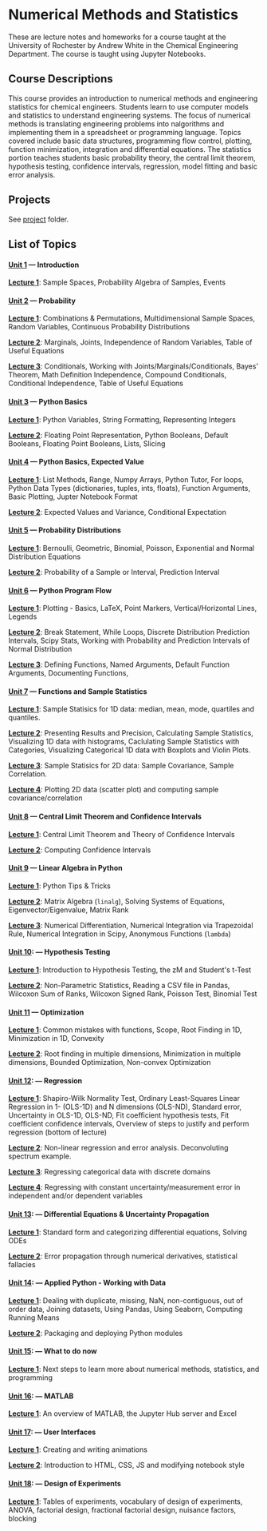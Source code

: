 # Numerical Methods and Statistics

These are lecture notes and homeworks for a course taught at the
University of Rochester by Andrew White in the Chemical Engineering
Department. The course is taught using Jupyter Notebooks.

## Course Descriptions

This course provides an introduction to numerical methods and
engineering statistics for chemical engineers. Students learn to use
computer models and statistics to understand engineering systems. The
focus of numerical methods is translating engineering problems into
nalgorithms and implementing them in a spreadsheet or programming
language. Topics covered include basic data structures, programming
flow control, plotting, function minimization, integration and
differential equations. The statistics portion teaches students basic
probability theory, the central limit theorem, hypothesis testing,
confidence intervals, regression, model fitting and basic error
analysis.

## Projects

See [project](project/) folder.

## List of Topics


#### [Unit 1](https://nbviewer.jupyter.org/github/whitead/numerical_stats/blob/master/unit_1) &mdash; Introduction

[**Lecture 1**](unit_1/lectures/lecture_1.pdf): Sample Spaces, Probability Algebra of Samples, Events

#### [Unit 2](https://nbviewer.jupyter.org/github/whitead/numerical_stats/blob/master/unit_2) &mdash; Probability

[**Lecture 1**](unit_2/lectures/lecture_1.pdf): Combinations & Permutations, Multidimensional Sample Spaces, Random Variables, Continuous Probability Distributions

[**Lecture 2**](unit_2/lectures/lecture_2.pdf): Marginals, Joints, Independence of Random Variables, Table of Useful Equations

[**Lecture 3**](unit_2/lectures/lecture_3.pdf): Conditionals, Working with Joints/Marginals/Conditionals, Bayes' Theorem, Math Definition Independence, Compound Conditionals, Conditional Independence, Table of Useful Equations

#### [Unit 3](https://nbviewer.jupyter.org/github/whitead/numerical_stats/blob/master/unit_3) &mdash; Python Basics

[**Lecture 1**](https://nbviewer.jupyter.org/github/whitead/numerical_stats/blob/master/unit_3/lectures/lecture_1.ipynb):  Python Variables, String Formatting, Representing Integers

[**Lecture 2**](https://nbviewer.jupyter.org/github/whitead/numerical_stats/blob/master/unit_3/lectures/lecture_2.ipynb): Floating Point Representation, Python Booleans, Default Booleans, Floating Point Booleans, Lists, Slicing

#### [Unit 4](https://nbviewer.jupyter.org/github/whitead/numerical_stats/blob/master/unit_4) &mdash; Python Basics, Expected Value

[**Lecture 1**](https://nbviewer.jupyter.org/github/whitead/numerical_stats/blob/master/unit_4/lectures/lecture_1.ipynb): List Methods, Range, Numpy Arrays, Python Tutor, For loops, Python Data Types (dictionaries, tuples, ints, floats), Function Arguments, Basic Plotting, Jupter Notebook Format

[**Lecture 2**](unit_4/lectures/lecture_2.pdf): Expected Values and Variance, Conditional Expectation

#### [Unit 5](https://nbviewer.jupyter.org/github/whitead/numerical_stats/blob/master/unit_5) &mdash; Probability Distributions

[**Lecture 1**](unit_5/lectures/lecture_1.pdf): Bernoulli, Geometric, Binomial, Poisson, Exponential and Normal Distribution Equations

[**Lecture 2**](unit_5/lectures/lecture_2.pdf): Probability of a Sample or Interval, Prediction Interval


#### [Unit 6](https://nbviewer.jupyter.org/github/whitead/numerical_stats/blob/master/unit_6) &mdash; Python Program Flow

[**Lecture 1**](https://nbviewer.jupyter.org/github/whitead/numerical_stats/blob/master/unit_6/lectures/lecture_1.ipynb): Plotting - Basics, LaTeX, Point Markers, Vertical/Horizontal Lines, Legends

[**Lecture 2**](https://nbviewer.jupyter.org/github/whitead/numerical_stats/blob/master/unit_6/lectures/lecture_2.ipynb): Break Statement, While Loops, Discrete Distribution Prediction Intervals,  Scipy Stats, Working with Probability and Prediction Intervals of Normal Distribution

[**Lecture 3**](https://nbviewer.jupyter.org/github/whitead/numerical_stats/blob/master/unit_6/lectures/lecture_3.ipynb): Defining Functions, Named Arguments, Default Function Arguments, Documenting Functions,


#### [Unit 7](https://nbviewer.jupyter.org/github/whitead/numerical_stats/blob/master/unit_7) &mdash; Functions and Sample Statistics

[**Lecture 1**](unit_7/lectures/lecture_1.pdf): Sample Statisics for 1D data: median, mean, mode, quartiles and quantiles.

[**Lecture 2**](https://nbviewer.jupyter.org/github/whitead/numerical_stats/blob/master/unit_7/lectures/lecture_2.ipynb):  Presenting Results and Precision, Calculating Sample Statistics, Visualizing 1D data with histograms, Caclulating Sample Statistics with Categories, Visualizing Categorical 1D data with Boxplots and Violin Plots.

[**Lecture 3**](unit_7/lectures/lecture_3.pdf): Sample Statisics for 2D data: Sample Covariance, Sample Correlation.

[**Lecture 4**](https://nbviewer.jupyter.org/github/whitead/numerical_stats/blob/master/unit_7/lectures/lecture_4.ipynb): Plotting 2D data (scatter plot) and computing sample covariance/correlation

#### [Unit 8](https://nbviewer.jupyter.org/github/whitead/numerical_stats/blob/master/unit_8) &mdash; Central Limit Theorem and Confidence Intervals

[**Lecture 1**](https://nbviewer.jupyter.org/github/whitead/numerical_stats/blob/master/unit_8/lectures/lecture_1.ipynb): Central Limit Theorem and Theory of Confidence Intervals

[**Lecture 2**](https://nbviewer.jupyter.org/github/whitead/numerical_stats/blob/master/unit_8/lectures/lecture_2.ipynb): Computing Confidence Intervals

#### [Unit 9](https://nbviewer.jupyter.org/github/whitead/numerical_stats/blob/master/unit_9) &mdash; Linear Algebra in Python

[**Lecture 1**](https://nbviewer.jupyter.org/github/whitead/numerical_stats/blob/master/unit_9/lectures/lecture_1.ipynb): Python Tips & Tricks

[**Lecture 2**](https://nbviewer.jupyter.org/github/whitead/numerical_stats/blob/master/unit_9/lectures/lecture_2.ipynb): Matrix Algebra (`linalg`), Solving Systems of Equations, Eigenvector/Eigenvalue, Matrix Rank

[**Lecture 3**](https://nbviewer.jupyter.org/github/whitead/numerical_stats/blob/master/unit_9/lectures/lecture_3.ipynb): Numerical Differentiation, Numerical Integration via Trapezoidal Rule, Numerical Integration in Scipy, Anonymous Functions (`lambda`)

#### [Unit 10](https://nbviewer.jupyter.org/github/whitead/numerical_stats/blob/master/unit_10): &mdash;  Hypothesis Testing

[**Lecture 1**](https://nbviewer.jupyter.org/github/whitead/numerical_stats/blob/master/unit_10/lectures/lecture_1.ipynb): Introduction to Hypothesis Testing, the zM and Student's t-Test

[**Lecture 2**](https://nbviewer.jupyter.org/github/whitead/numerical_stats/blob/master/unit_10/lectures/lecture_2.ipynb): Non-Parametric Statistics, Reading a CSV file in Pandas, Wilcoxon Sum of Ranks, Wilcoxon Signed Rank, Poisson Test, Binomial Test


#### [Unit 11](https://nbviewer.jupyter.org/github/whitead/numerical_stats/blob/master/unit_11) &mdash; Optimization

[**Lecture 1**](https://nbviewer.jupyter.org/github/whitead/numerical_stats/blob/master/unit_11/lectures/lecture_1.ipynb): Common mistakes with functions, Scope, Root Finding in 1D, Minimization in 1D, Convexity

[**Lecture 2**](https://nbviewer.jupyter.org/github/whitead/numerical_stats/blob/master/unit_11/lectures/lecture_2.ipynb): Root finding in multiple dimensions, Minimization in multiple dimensions, Bounded Optimization, Non-convex Optimization

#### [Unit 12](https://nbviewer.jupyter.org/github/whitead/numerical_stats/blob/master/unit_12): &mdash; Regression

[**Lecture 1**](https://nbviewer.jupyter.org/github/whitead/numerical_stats/blob/master/unit_12/lectures/lecture_1.ipynb): Shapiro-Wilk Normality Test, Ordinary Least-Squares Linear Regression in 1- (OLS-1D) and N dimensions (OLS-ND), Standard error, Uncertainty in OLS-1D, OLS-ND, Fit coefficient hypothesis tests, Fit coefficient confidence intervals, Overview of steps to justify and perform regression (bottom of lecture)

[**Lecture 2**](https://nbviewer.jupyter.org/github/whitead/numerical_stats/blob/master/unit_12/lectures/lecture_2.ipynb): Non-linear regression and error analysis. Deconvoluting spectrum example.

[**Lecture 3**](https://nbviewer.jupyter.org/github/whitead/numerical_stats/blob/master/unit_12/lectures/lecture_3.ipynb): Regressing categorical data with discrete domains

[**Lecture 4**](https://nbviewer.jupyter.org/github/whitead/numerical_stats/blob/master/unit_12/lectures/lecture_4.ipynb): Regressing with constant uncertainty/measurement error in independent and/or dependent variables

#### [Unit 13](https://nbviewer.jupyter.org/github/whitead/numerical_stats/blob/master/unit_13): &mdash; Differential Equations & Uncertainty Propagation

[**Lecture 1**](https://nbviewer.jupyter.org/github/whitead/numerical_stats/blob/master/unit_13/lectures/lecture_1.ipynb): Standard form and categorizing differential equations, Solving ODEs

[**Lecture 2**](https://nbviewer.jupyter.org/github/whitead/numerical_stats/blob/master/unit_13/lectures/lecture_2.ipynb): Error propagation through numerical derivatives, statistical fallacies

#### [Unit 14](https://nbviewer.jupyter.org/github/whitead/numerical_stats/blob/master/unit_14): &mdash; Applied Python - Working with Data

[**Lecture 1**](https://nbviewer.jupyter.org/github/whitead/numerical_stats/blob/master/unit_14/lectures/lecture_1.ipynb): Dealing with duplicate, missing, NaN, non-contiguous, out of order data, Joining datasets, Using Pandas, Using Seaborn, Computing Running Means

[**Lecture 2**](https://nbviewer.jupyter.org/github/whitead/numerical_stats/blob/master/unit_14/lectures/lecture_2.ipynb): Packaging and deploying Python modules

#### [Unit 15](https://nbviewer.jupyter.org/github/whitead/numerical_stats/blob/master/unit_15): &mdash; What to do now

[**Lecture 1**](https://nbviewer.jupyter.org/github/whitead/numerical_stats/blob/master/unit_15/lectures/lecture_1.ipynb): Next steps to learn more about numerical methods, statistics, and programming

#### [Unit 16](https://nbviewer.jupyter.org/github/whitead/numerical_stats/blob/master/unit_16): &mdash; MATLAB

[**Lecture 1**](https://nbviewer.jupyter.org/github/whitead/numerical_stats/blob/master/unit_16/lectures/lecture_1.ipynb): An overview of MATLAB, the Jupyter Hub server and Excel

#### [Unit 17](https://nbviewer.jupyter.org/github/whitead/numerical_stats/blob/master/unit_17): &mdash; User Interfaces

[**Lecture 1**](https://nbviewer.jupyter.org/github/whitead/numerical_stats/blob/master/unit_17/lectures/lecture_1.ipynb): Creating and writing animations

[**Lecture 2**](https://nbviewer.jupyter.org/github/whitead/numerical_stats/blob/master/unit_17/lectures/lecture_2.ipynb): Introduction to HTML, CSS, JS and modifying notebook style

#### [Unit 18](https://nbviewer.jupyter.org/github/whitead/numerical_stats/blob/master/unit_18): &mdash; Design of Experiments

[**Lecture 1**](https://nbviewer.jupyter.org/github/whitead/numerical_stats/blob/master/unit_18/lectures/lecture_1.ipynb): Tables of experiments, vocabulary of design of experiments, ANOVA, factorial design, fractional factorial design, nuisance factors, blocking

